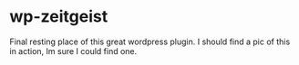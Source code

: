 # wp-zeitgeist
Final resting place of this great wordpress plugin. I should find a pic of this in action, Im sure I could find one.
